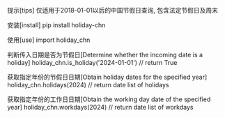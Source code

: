 提示[tips]
仅适用于2018-01-01以后的中国节假日查询, 包含法定节假日及周末

安装[install]
pip install holiday-chn

使用[use]
import holiday_chn

判断传入日期是否为节假日[Determine whether the incoming date is a holiday]
holiday_chn.is_holiday('2024-01-01') // return True

获取指定年份的节假日日期[Obtain holiday dates for the specified year]
holiday_chn.holidays(2024) // return date list of holidays

获取指定年份的工作日日期[Obtain the working day date of the specified year]
holiday_chn.workdays(2024) // return date list of workdays